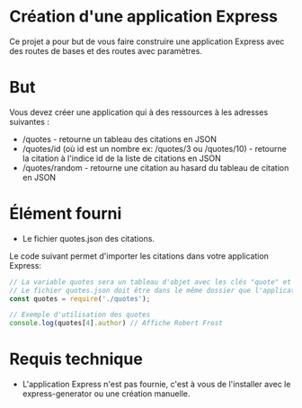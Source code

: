 # Création d'une application Express

Ce projet a pour but de vous faire construire une application Express
avec des routes de bases et des routes avec paramètres.

# But

Vous devez créer une application qui à des ressources à les adresses suivantes :

* /quotes - retourne un tableau des citations en JSON
* /quotes/id (où id est un nombre ex: /quotes/3 ou /quotes/10) - retourne la citation à l'indice id de la liste de citations en JSON
* /quotes/random - retourne une citation au hasard du tableau de citation en JSON

# Élément fourni

* Le fichier quotes.json des citations.

Le code suivant permet d'importer les citations dans votre application Express:

```js
// La variable quotes sera un tableau d'objet avec les clés "quote" et "author"
// Le fichier quotes.json doit être dans le même dossier que l'application express.
const quotes = require('./quotes');

// Exemple d'utilisation des quotes
console.log(quotes[4].author) // Affiche Robert Frost
```

# Requis technique

* L'application Express n'est pas fournie, c'est à vous de l'installer avec le express-generator ou une création manuelle.
